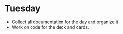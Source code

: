 # Tuesday
- Collect all documentation for the day and organize it
- Work on code for the deck and cards.
